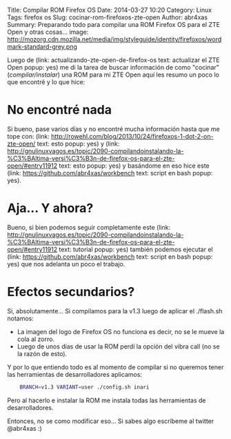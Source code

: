 Title: Compilar ROM Firefox OS
Date: 2014-03-27 10:20
Category: Linux
Tags: firefox os
Slug: cocinar-rom-firefoxos-zte-open
Author: abr4xas
Summary: Preparando todo para compilar una ROM Firefox OS para el ZTE Open y otras cosas...
image: http://mozorg.cdn.mozilla.net/media/img/styleguide/identity/firefoxos/wordmark-standard-grey.png

Luego de (link: actualizando-zte-open-de-firefox-os text: actualizar el ZTE Open popup: yes) me di la tarea de buscar información de como "cocinar" (*compilar/instalar*) una ROM para mi ZTE Open aquí les resumo un poco lo que encontré y lo que hice: 

# No encontré nada 

Si bueno, pase varios días y no encontré mucha información hasta que me tope con: (link: http://rowehl.com/blog/2013/10/24/firefoxos-1-dot-2-on-zte-open/ text: esto popup: yes) y (link: http://gnulinuxvagos.es/topic/2090-compilandoinstalando-la-%C3%BAltima-versi%C3%B3n-de-firefox-os-para-el-zte-open/#entry11912 text: esto popup: yes) y basándome en eso hice este (link: https://github.com/abr4xas/workbench text: script en bash popup: yes).

# Aja... Y ahora?

Bueno, si bien podemos seguir completamente este (link: http://gnulinuxvagos.es/topic/2090-compilandoinstalando-la-%C3%BAltima-versi%C3%B3n-de-firefox-os-para-el-zte-open/#entry11912 text: tutorial popup: yes) también podemos ejecutar el (link: https://github.com/abr4xas/workbench text: script en bash popup: yes) que nos adelanta un poco el trabajo.

# Efectos secundarios? 

Si, absolutamente... Si compilamos para la v1.3 luego de aplicar el ./flash.sh notamos:

 * La imagen del logo de Firefox OS no funciona es decir, no se le mueve la cola al zorro.
 * Luego de unos días de usar la ROM perdí la opción del vibra call (no se la razón de esto).

Y por lo que entiendo todo es al momento de compilar si no queremos tener las herramientas de desarrolladores aplicamos:

```bash
    BRANCH=v1.3 VARIANT=user ./config.sh inari
```    
Pero al hacerlo e instalar la ROM me instala todas las herramientas de desarrolladores.

Entonces, no se como modificar eso... Si sabes algo escríbeme al twitter @abr4xas :)